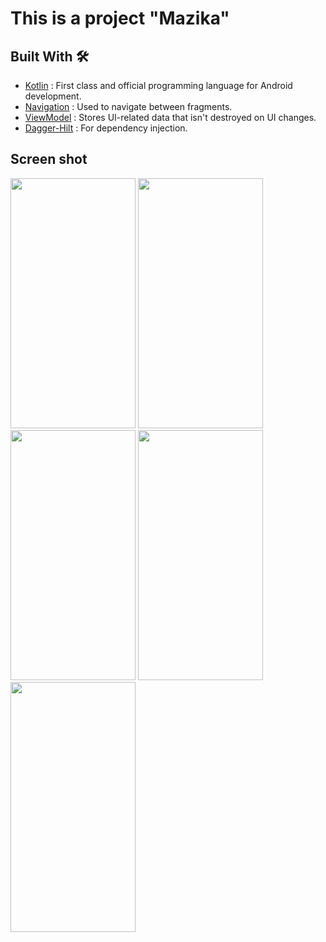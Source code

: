 # This is a project "Mazika"

## Built With 🛠

- [Kotlin](https://kotlinlang.org/) : First class and official programming language for Android development.
- [Navigation](https://developer.android.com/guide/navigation/navigation-getting-started) : Used to navigate between fragments.
- [ViewModel](https://developer.android.com/topic/libraries/architecture/viewmodel) : Stores UI-related data that isn't destroyed on UI changes.
- [Dagger-Hilt](https://developer.android.com/training/dependency-injection/hilt-android) : For dependency injection.



## Screen shot

<img src = "https://github.com/Mustafa-Muhamed-Mansour/Mazika/assets/53982895/7333e4d2-a3e3-4881-b042-8b24a3fb1d65" width = "200" height = "400">  <img src = "https://github.com/Mustafa-Muhamed-Mansour/Mazika/assets/53982895/a509b9be-e47c-40fe-ba50-59f15e39a4f0" width = "200" height = "400">
<img src = "https://github.com/Mustafa-Muhamed-Mansour/Mazika/assets/53982895/7948ad7d-0fac-4a34-a6bb-8c9ad904fde8" width = "200" height = "400">  <img src = "https://github.com/Mustafa-Muhamed-Mansour/Mazika/assets/53982895/5b461d87-8e1d-44ed-8603-2450e8094896" width = "200" height = "400">
<img src = "https://github.com/Mustafa-Muhamed-Mansour/Mazika/assets/53982895/c424aa7b-a72a-41c7-9b1c-8b6292f06c8a" width = "200" height = "400">
